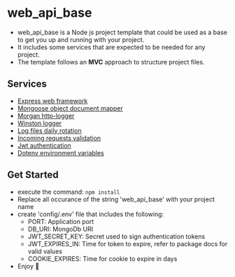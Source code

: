 # web_api_base

- web_api_base is a Node js project template that could be used as a base to get you up and running with your project.
- It includes some services that are expected to be needed for any project.
- The template follows an **MVC** approach to structure project files.

## Services

- [Express web framework](https://www.npmjs.com/package/express)
- [Mongoose object document mapper](https://www.npmjs.com/package/mongoose)
- [Morgan http-logger](https://www.npmjs.com/package/morgan)
- [Winston logger](https://www.npmjs.com/package/winston)
- [Log files daily rotation](https://www.npmjs.com/package/winston-daily-rotate-file)
- [Incoming requests validation](https://www.npmjs.com/package/express-validator)
- [Jwt authentication](https://www.npmjs.com/package/jsonwebtoken)
- [Dotenv environment variables](https://www.npmjs.com/package/dotenv)

## Get Started

- execute the command: `npm install`
- Replace all occurance of the string 'web_api_base' with your project name
- create 'config/.env' file that includes the following:
  - PORT: Application port
  - DB_URI: MongoDb URI
  - JWT_SECRET_KEY: Secret used to sign authentication tokens
  - JWT_EXPIRES_IN: Time for token to expire, refer to package docs for valid values
  - COOKIE_EXPIRES: Time for cookie to expire in days
- Enjoy 💖
